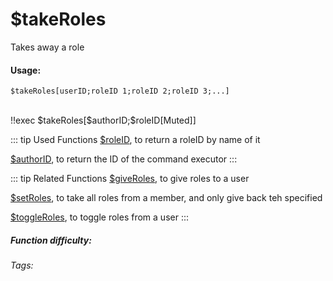 # $takeRoles
Takes away a role

#### Usage: 
`$takeRoles[userID;roleID 1;roleID 2;roleID 3;...]`


<br/>
<discord-messages>
	<discord-message :bot="false" role-color="#ffcc9a" author="Member">
		!!exec $takeRoles[$authorID;$roleID[Muted]]
	</discord-message>
</discord-messages>

::: tip Used Functions
[$roleID](../Role/roleID.md), to return a roleID by name of it

[$authorID](../Member/authorID.md), to return the ID of the command executor
:::

::: tip Related Functions
[$giveRoles](../Role/giveRoles.md), to give roles to a user

[$setRoles](../Role/setRoles.md), to take all roles from a member, and only give back teh specified

[$toggleRoles](../Role/toggleRoles.md), to toggle roles from a user
:::

##### Function difficulty: <Badge type="warning" text="Medium" vertical="middle" /> 
###### Tags: <Badge type="tip" text="Take Roles" vertical="middle" /> <Badge type="tip" text="remove role" vertical="middle" /> <Badge type="tip" text="take role" vertical="middle" /> <Badge type="tip" text="member" vertical="middle" /> <Badge type="tip" text="role" vertical="middle" /> 